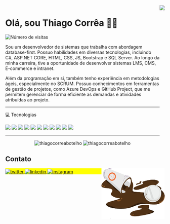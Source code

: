 <img align="right" height="490em" src="https://raw.githubusercontent.com/gist/thiagocorreabotelho/bf6f88bda139b65fe285d9871eecc908/raw/ba30fff04dd3e176ef1159411307cda79420d3e5/cardperfil.svg"/>
<h1 align="left">Olá, sou Thiago Corrêa 🤘🏻</h1>
<p align="left"> <img src="https://komarev.com/ghpvc/?username=thiagocorreabotelho&color=yellow" alt="Número de visitas" /> </p>

Sou um desenvolvedor de sistemas que trabalha com abordagem database-first. Possuo habilidades em diversas tecnologias, incluindo C#, ASP.NET CORE, HTML, CSS, JS, Bootstrap e SQL Server. Ao longo da minha carreira, tive a oportunidade de desenvolver sistemas LMS, CMS, E-commerce e intranet.

Além da programação em si, também tenho experiência em metodologias ágeis, especialmente no SCRUM. Possuo conhecimentos em ferramentas de gestão de projetos, como Azure DevOps e GitHub Project, que me permitem gerenciar de forma eficiente as demandas e atividades atribuídas ao projeto.

----

<p align='left'>
  💻 Tecnologias<br/><br/>
  <img src="https://img.shields.io/badge/C%23-239120?style=for-the-badge&logo=c-sharp&logoColor=white" />
  <img src="https://img.shields.io/badge/HTML5-E34F26?style=for-the-badge&logo=html5&logoColor=white" />
  <img src="https://img.shields.io/badge/CSS-239120?&style=for-the-badge&logo=css3&logoColor=white" />
  <img src="https://img.shields.io/badge/JavaScript-323330?style=for-the-badge&logo=javascript&logoColor=F7DF1E" />
  <img src="https://img.shields.io/badge/Bootstrap-563D7C?style=for-the-badge&logo=bootstrap&logoColor=white" />
  <img src="https://img.shields.io/badge/Microsoft_SQL_Server-CC2927?style=for-the-badge&logo=microsoft-sql-server&logoColor=white" />
  <img src="https://img.shields.io/badge/.NET-5C2D91?style=for-the-badge&logo=.net&logoColor=white" />
  <img src="https://img.shields.io/badge/Azure_DevOps-0078D7?style=for-the-badge&logo=azure-devops&logoColor=white" />
  <img src="https://img.shields.io/badge/GitHub-100000?style=for-the-badge&logo=github&logoColor=white" />
  <img src="https://img.shields.io/badge/GitHub-100000?style=for-the-badge&logo=github&logoColor=white" />
  <img src="https://img.shields.io/badge/GIT-E44C30?style=for-the-badge&logo=git&logoColor=white" />
</p>

----

<div align='center'>
 <p><img align="center" width="400em" src="https://github-readme-stats.vercel.app/api?username=thiagocorreabotelho&show_icons=true&theme=tokyonight&locale=en" alt="thiagocorreabotelho" />
	<img align="center"  width="400em" src="https://github-readme-streak-stats.herokuapp.com/?user=thiagocorreabotelho&theme=tokyonight" alt="thiagocorreabotelho" /></p>
</div>

## Contato 

  <img
	src="https://github.com/erismaroliveira/erismaroliveira/blob/main/ativos/adornment-5.png?raw=true"
	width="200px"
	height="160px"
	align="right"
/>
  
<p align="left" style="background:yellow">

<a href="https://twitter.com/thiagocorreadev" target="_blank">
  <img align="center" src="https://img.shields.io/badge/-thiagocorreadev-05122A?style=flat&logo=twitter" alt="twitter"/>  
</a>
<a href="https://www.linkedin.com/in/thiagocorreab/" target="_blank">
  <img align="center" src="https://img.shields.io/badge/-thiagocorreab-05122A?style=flat&logo=linkedin" alt="linkedin"/>
</a>
<a href="https://www.instagram.com/thiagogilsoncorrea/" target="_blank">
 <img align="center" src="https://img.shields.io/badge/-thiagogilsoncorrea-05122A?style=flat&logo=instagram" alt="instagram"/>
</a>
  
</p>





<!--


